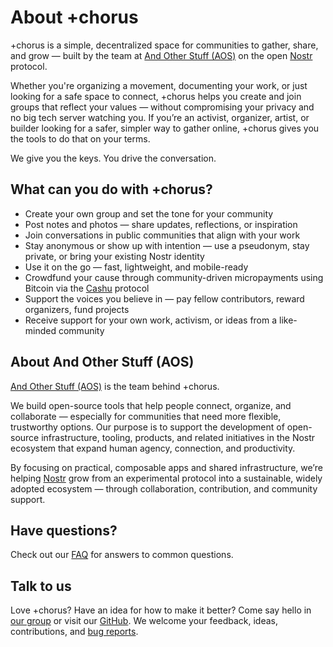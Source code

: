 # About +chorus

+chorus is a simple, decentralized space for communities to gather, share, and grow — built by the team at [And Other Stuff (AOS)](https://andotherstuff.org/) on the open [Nostr](https://github.com/nostr-protocol/nostr) protocol.

Whether you're organizing a movement, documenting your work, or just looking for a safe space to connect, +chorus helps you create and join groups that reflect your values — without compromising your privacy and no big tech server watching you. If you’re an activist, organizer, artist, or builder looking for a safer, simpler way to gather online, +chorus gives you the tools to do that on your terms.

We give you the keys. You drive the conversation.

## What can you do with +chorus?

- Create your own group and set the tone for your community  
- Post notes and photos — share updates, reflections, or inspiration  
- Join conversations in public communities that align with your work  
- Stay anonymous or show up with intention — use a pseudonym, stay private, or bring your existing Nostr identity  
- Use it on the go — fast, lightweight, and mobile-ready  
- Crowdfund your cause through community-driven micropayments using Bitcoin via the [Cashu](https://cashu.space/) protocol
- Support the voices you believe in — pay fellow contributors, reward organizers, fund projects
- Receive support for your own work, activism, or ideas from a like-minded community

## About And Other Stuff (AOS)

[And Other Stuff (AOS)](https://andotherstuff.org/) is the team behind +chorus.

We build open-source tools that help people connect, organize, and collaborate — especially for communities that need more flexible, trustworthy options. Our purpose is to support the development of open-source infrastructure, tooling, products, and related initiatives in the Nostr ecosystem that expand human agency, connection, and productivity.

By focusing on practical, composable apps and shared infrastructure, we’re helping [Nostr](https://github.com/nostr-protocol/nostr) grow from an experimental protocol into a sustainable, widely adopted ecosystem — through collaboration, contribution, and community support.

## Have questions?

Check out our [FAQ](/faq) for answers to common questions.

## Talk to us

Love +chorus? Have an idea for how to make it better? Come say hello in [our group](https://chorus.community/group/34550%3A932614571afcbad4d17a191ee281e39eebbb41b93fac8fd87829622aeb112f4d%3Aand-other-stuff) or visit our [GitHub](https://github.com/andotherstuff). We welcome your feedback, ideas, contributions, and [bug reports](https://github.com/andotherstuff/chorus/issues/new).
